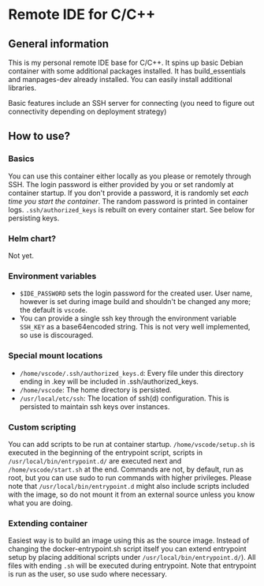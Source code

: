 # Remote IDE for C/C++

## General information

This is my personal remote IDE base for C/C++. It spins up basic Debian container with some additional packages installed. It has build_essentials and manpages-dev already installed. You can easily install additional libraries.

Basic features include an SSH server for connecting (you need to figure out connectivity depending on deployment strategy)

## How to use?

### Basics

You can use this container either locally as you please or remotely through SSH. The login password is either provided by you or set randomly at container startup. If you don't provide a password, it is randomly set *each time you start the container*. The random password is printed in container logs.
`.ssh/authorized_keys` is rebuilt on every container start. See below for persisting keys.

### Helm chart?

Not yet.

### Environment variables

- `$IDE_PASSWORD` sets the login password for the created user. User name, however is set during image build and shouldn't be changed any more; the default is `vscode`.
- You can provide a single ssh key through the environment variable `SSH_KEY` as a base64encoded string. This is not very well implemented, so use is discouraged.

### Special mount locations

- `/home/vscode/.ssh/authorized_keys.d`: Every file under this directory ending in .key will be included in .ssh/authorized_keys.
- `/home/vscode`: The home directory is persisted.
- `/usr/local/etc/ssh`: The location of ssh(d) configuration. This is persisted to maintain ssh keys over instances.

### Custom scripting

You can add scripts to be run at container startup. `/home/vscode/setup.sh` is executed in the beginning of the entrypoint script, scripts in `/usr/local/bin/entrypoint.d/` are executed next and `/home/vscode/start.sh` at the end. Commands are not, by default, run as root, but you can use sudo to run commands with higher privileges. Please note that `/usr/local/bin/entrypoint.d` might also include scripts included with the image, so do not mount it from an external source unless you know what you are doing.

### Extending container

Easiest way is to build an image using this as the source image. Instead of changing the docker-entrypoint.sh script itself you can extend entrypoint setup by placing additional scripts under `/usr/local/bin/entrypoint.d/`). All files with ending `.sh` will be executed during entrypoint. Note that entrypoint is run as the user, so use sudo where necessary.
